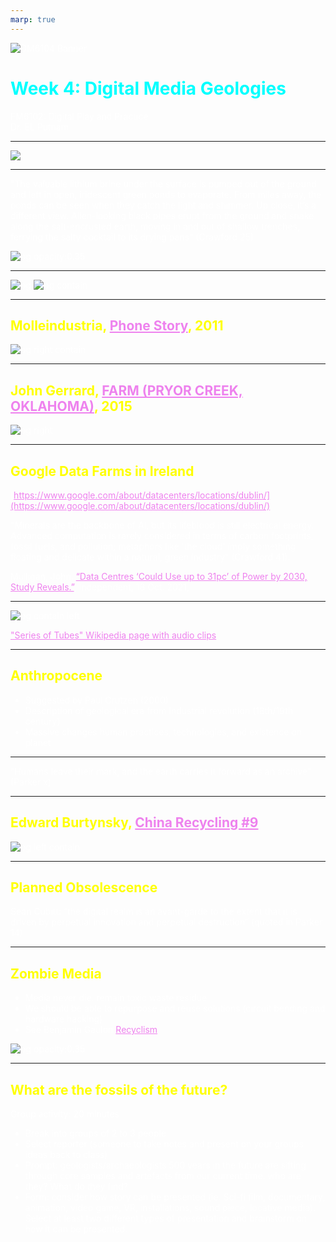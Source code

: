 ```yaml
---
marp: true
---
```


<style>
section {
  background: #1a0000;
}

* {
    color: white;
}

h1 {
    color: cyan;
}

h2 {
    color: yellow;
}
a {
    color: violet;
}
</style>

![DM6104 Banner](../images/FM6102Banner2.jpg)

# Week 4: Digital Media Geologies

FM6102: Digital Play and Practice  
Dr. EL Putnam

---



![](../images/SiliconValley.png)

<!-- 
Kate Crawford opens chapter on Earth with description of Silicon Valley -- last week I mentioned its significance as a geogrphic location: why does this matter? 

Search on Google Earth; go to Clayton Valley

Silicon Valley, in the southern San Francisco Bay Area of California, is home to many start-up and global technology companies. Apple, Facebook and Google are among the most prominent. It’s also the site of technology-focused institutions centered around Palo Alto's Stanford University. The Computer History Museum and NASA’s Ames Research Center are in Mountain View. The Tech Museum of Innovation is in San Jose.

History of San Francisco and California one of mining, gold rush, extraction -- get rich quick; "move fast and break things"

-->

---

<!-- <style scoped>
    * {
        color: black;
        font-style: bold;

    }
    </style> -->

"The valuable lithium brine under the surface is pumped out of the ground and left in open, iridescent green ponds to evaporate. From miles away, the ponds can be seen when they catch the light and shimmer. Up close, it’s a different view. Alien-looking black pipes erupt from the ground and snake along the salt-encrusted earth, moving in and out of shallow trenches, ferrying the salty cocktail to its drying pans" (Crawford 25)

![bg opacity:0.35](https://www.reviewjournal.com/wp-content/uploads/2021/10/15660552_web1_SILVERPEAK-TOUR-EDIT-SEPXX-21BT_06-15.jpg?crop=1)

<!--

"The mining town, one of the oldest in Nevada, was almost abandoned in 1917 after the ground was stripped bare of silver and gold. A few gold rush buildings still stand, eroding under the desert sun. The town
may be small, with more junked cars than people, but it harbors something exceedingly rare. Silver Peak is perched on the edge of a massive underground lake of lithium" (Crawford 24)

Extraction and mining typically not considered when discussing technological progress

White Lithium crystal as grey gold

Why is lithium important? From smart phones to electronic cars

-->

---

![bg](../images/iPhone12.png)
![bg contain](../images/metals-list.png)

<!-- 
Extraction and media development is global

Media not just representations, nor is it just hardware and software, but the material of hardware and infrastructures

Parker emphasizes how materialism does not always include geology

Materials that go into producing and supporting tech, also rethinking time (geological time surpasses human comprehension of time)

Geological extracts: drawing from the planet’s resources and supports by a multiplicity of infrastructures

Coltan from Africa
Zinc ore from Red dog pit mine in Alaska and refined into indium in Trail Canada

“geology
does not refer exclusively to the ground under our feet. It is constitutive
of social and technological relations and environmental and ecological
realities.” (Parker 46)

Scientific experimentation of media: centuries of study, inquiry (physics, chemistry, even alchemy)

“techniques of experimenting with different reactions and combinations of elements and materials are also media practices. Our screen technologies, cables, networks, technical means of seeing and hearing, are partly results of meticulous—and sometimes just purely accidental—experimentation with how materials work: what works, what doesn’t, whether you are talking of materials for insulation, conduction, projection,
or recording.” (Parker 57)
 -->

---

## Molleindustria, [Phone Story](http://phonestory.org/), 2011

![bg right contain](../images/phone_story.jpg)
<!-- Phone Story is an educational game about the dark side of your favorite smart phone. Follow your phone's journey around the world and fight the market forces in a spiral of planned obsolescence.

Parker: Communicational events are sustained by the broader aspects of geology of media. They include technologies abandoned and consisting of hazardous material: lead, cadmium, mercury, barium, and so on (49)

Humans biological and geological agents

 -->

---

## John Gerrard, [FARM (PRYOR CREEK, OKLAHOMA)](http://www.johngerrard.net/farm-pryor-creek-oklahoma-2015.html), 2015

![bg right](../images/Gerrard_Farm.png)


<!-- 
Not just geological mining, but also data mining: "The new extractivism of data mining also encompasses and propels the old extractivism of traditional mining" (Crawford 31)

Transatlantic cables not just physical, but depend on a histry of colonialism

Google data server building in Oklahoma, also known as a ‘data farm’.  

Physical material infrastructures of the internet (invisible in many contexts): the data centre

https://www.google.com/about/datacenters/locations/dublin/

Data mining not the only kind of mining: digital tech requires geological materials / history of geology in media

Cloud computing, which may be promoted as a green tech, relies on Carbon-based energy sources

“Data processing needs energy, which releases heat, of course. Data demand their ecology, one that is not merely a metaphorical technoecology but demonstrates dependence on the climate, the ground, and the energies circulating in the environment. Data feeds of the environment both through geology and the energy-demand. What’s more, it is housed in carefully managed ecologies. It’s like the natural elements of air, water, fire (and cooling), and earth are mobilized as part of the environmental aspects of data. Data mining is not only about the metaphorical big data repositories of social media.” (Parker 24)

 -->

---

## Google Data Farms in Ireland

[https://www.google.com/about/datacenters/locations/dublin/](https://www.google.com/about/datacenters/locations/dublin/)

"Minerals are the backbone of AI, but its lifeblood is still electrical energy. Advanced computation is rarely considered in terms of carbon footprints, fossil fuels, and pollution; metaphors like 'the cloud' imply something floating and delicate
within a natural, green industry" (Crawford 41).

Mulligan, John. [“Data Centres ‘Could Use up to 31pc’ of Power by 2030, Study Reveals.”](https://www.independent.ie/business/irish/data-centres-could-use-up-to-31pc-of-power-by2030-study-reveals-40958440.html.), Independent, 18 Oct. 2021, 


---

![bg contain left](../images/Ted_Stevens_meme.jpg)

["Series of Tubes" Wikipedia page with audio clips](https://en.wikipedia.org/wiki/Series_of_tubes)

<!-- In 2006, US senator Ted Stevens described the internet as a series of tubes: emphasise material properties, but here to counter net neutrality
 -->

---

## Anthropocene

- Suggested by Paul Crutzen (2000)
- Description of geological era from Industrial revolution (18th/19th century) 
- Massive changes human practices, technologies, and existence on planet

<!-- 
Crutzen: noble prize winning chemist
Starts with steam engine – use of fossil fuels
History of latex for transatlantic cable: awareness of human impact on environment back to Victorian era
 -->

---

“Humans leave their mark, and the earth carries it forward as an archive” (Parker x)

---

## Edward Burtynsky, [China Recycling #9](https://www.edwardburtynsky.com/projects/photographs/china)

![bg left contain](../images/Burtynsky_eWaste.jpg)

<!-- iPhones along with other tech becomes geological waste

Technology presented in terms that hide its material and geological properties:  these aspects make tech possible and have ecological impact. Tech is MADE by humans; digital is not immaterial

E-waste is hazardous and its processing is a high-risk endeavor even in state-of-the-art facilities. In China, e-waste recycling is, for the most part, not yet a refined industry. Once the scrap arrives at its destination, workers use their hands and primitive tools to pick apart the junked computers and salvage precious components. In the process they expose themselves and their environment to toxic elements such as lead, mercury and cadmium.
 -->

---

## Planned Obsolescence

Sean Cubitt: “the digital realm is an avant-garde to the extent that it is driven by perpetual innovation and perpetual destruction” (quoted in Parker 14)

---

## Zombie Media

- Media never die: remain toxic waste residue
- We should be able to repurpose and reuse solutions (circuit bending and hardware hacking)
- See Benjamin Gaulon [Recyclism](http://www.recyclism.com/all.html)

![bg opacity:0.35](../images/Recyclism_KindleGlitched.png)

--- 

## What are the fossils of the future?

Group activity: 20 minutes

- Break into groups of 2 to 3 people
- Select reporter (someone to take notes and present on your groups ideas back to class)
- Prompt: geologists/archaeologists 500 years in the future are sifting through core samples and artefacts from our current time: who are they? What do they find?
- Form: consider how story can be presented (ie. Sci-fi film, documentary, animation, video game, VR, installations, sound piece, locative media). Select at least two different types of presentation and brainstorm on how it can be presented.